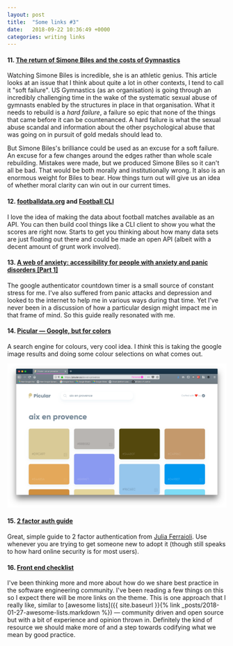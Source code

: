 ```yaml
---
layout: post
title:  "Some links #3"
date:   2018-09-22 10:36:49 +0000
categories: writing links
---
```


#### 11. [The return of Simone Biles and the costs of Gymnastics][11]

Watching Simone Biles is incredible, she is an athletic genius. This article looks at an issue that I think about quite a lot in other contexts, I tend to call it "soft failure". US Gymnastics (as an organisation) is going through an incredibly challenging time in the wake of the systematic sexual abuse of gymnasts enabled by the structures in place in that organisation. What it needs to rebuild is a _hard failure_, a failure so epic that none of the things that came before it can be countenanced. A hard failure is what the sexual abuse scandal and information about the other psychological abuse that was going on in pursuit of gold medals should lead to.

<!--more-->

But Simone Biles's brilliance could be used as an excuse for a soft failure. An excuse for a few changes around the edges rather than whole scale rebuilding. Mistakes were made, but we produced Simone Biles so it can't all be bad. That would be both morally and institutionally wrong. It also is an enormous weight for Biles to bear. How things turn out will give us an idea of whether moral clarity can win out in our current times.  

#### 12. [footballdata.org][12a] and [Football CLI][12b]

I love the idea of making the data about football matches available as an API. You can then build cool things like a CLI client to show you what the scores are right now. Starts to get you thinking about how many data sets are just floating out there and could be made an open API (albeit with a decent amount of grunt work involved).

#### 13. [A web of anxiety: accessibility for people with anxiety and panic disorders [Part 1]][13]

The google authenticator countdown timer is a small source of constant stress for me. I've also suffered from panic attacks and depression and looked to the internet to help me in various ways during that time. Yet I've never been in a discussion of how a particular design might impact me in that frame of mind. So this guide really resonated with me.  

#### 14. [Picular &mdash; Google, but for colors][14]

A search engine for colours, very cool idea. I _think_ this is taking the google image results and doing some colour selections on what comes out.

![Result of a colour search for the term "aix en provence"](/assets/01-colour-search-aix-en-provence.png)


#### 15. [2 factor auth guide][15]

Great, simple guide to 2 factor authentication from [Julia Ferraioli](https://twitter.com/juliaferraioli). Use whenever you are trying to get someone new to adopt it (though still speaks to how hard online security is for most users).

#### 16. [Front end checklist][16]

I've been thinking more and more about how do we share best practice in the software engineering community. I've been reading a few things on this so I expect there will be more links on the theme. This is one approach that I really like, similar to [awesome lists]({{ site.baseurl }}{% link _posts/2018-01-27-awesome-lists.markdown %}) &mdash; community driven and open source but with a bit of experience and opinion thrown in. Definitely the kind of resource we should make more of and a step towards codifying what we mean by good practice.


[11]: https://www.newyorker.com/news/sporting-scene/the-return-of-simone-biles-and-the-costs-of-gymnastics
[12a]: https://www.football-data.org/
[12b]: https://github.com/ManrajGrover/football-cli
[13]: https://developer.paciellogroup.com/blog/2018/08/a-web-of-anxiety-accessibility-for-people-with-anxiety-and-panic-disorders-part-1/
[14]: https://picular.co/
[15]: https://www.juliaferraioli.com/blog/2018/08/2fa-sms-you/
[16]: https://github.com/thedaviddias/Front-End-Checklist#how-to-use
